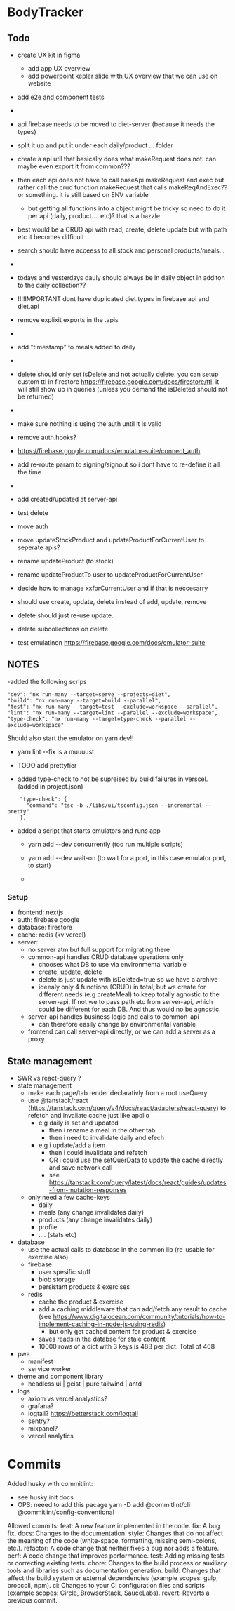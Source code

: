 # BodyTracker

## Todo
- create UX kit in figma
    - add app UX overview
    - add powerpoint kepler slide with UX overview that we can use on website

- add e2e and component tests
- 

- api.firebase needs to be moved to diet-server (because it needs the types)
- split it up and put it under each daily/product ... folder
- create a api util that basically does what makeRequest does not. can maybe even export it from common???
- then each api does not have to call baseApi makeRequest and exec but rather call the crud function makeRequest that calls makeReqAndExec?? or something. it is still based on ENV variable
    - but getting all functions into a object might be tricky so need to do it per api (daily, product.... etc)? that is a hazzle
- best would be a CRUD api with read, create, delete update but with path etc it becomes difficult

- search should have acceess to all stock and personal products/meals...
- 
- todays and yesterdays dauly should always be in daily object in additon to the daily collection??
- !!!!IMPORTANT dont have duplicated diet.types in firebase.api and diet.api
- remove explixit exports in the .apis
- 
- add "timestamp" to meals added to daily
- 
- delete should only set isDelete and not actually delete. you can setup custom ttl in firestore https://firebase.google.com/docs/firestore/ttl. it will still show up in queries (unless you demand the isDeleted should not be returned)
-
- make sure nothing is using the auth until it is valid
- remove auth.hooks?
- https://firebase.google.com/docs/emulator-suite/connect_auth
- add re-route param to signing/signout so i dont have to re-define it all the time 
- 
- add created/updated at server-api
- test delete
- move auth 

- move updateStockProduct and updateProductForCurrentUser to seperate apis?
- rename updateProduct (to stock) 
- rename updateProductTo user to updateProductForCurrentUser
- decide how to manage xxforCurrentUser and if that is neccesarry
- should use create, update, delete instead of add, update, remove
- delete should just re-use update. 
- delete subcollections  on delete
- test emulatinon https://firebase.google.com/docs/emulator-suite 


## NOTES
-added the following scrips

    "dev": "nx run-many --target=serve --projects=diet",
    "build": "nx run-many --target=build --parallel",
    "test": "nx run-many --target=test --exclude=workspace --parallel",
    "lint": "nx run-many --target=lint --parallel --exclude=workspace",
    "type-check": "nx run-many --target=type-check --parallel --exclude=workspace"
Should also start the emulator on yarn dev!!

- yarn lint --fix is a muuuust

- TODO add prettyfier
- added type-check to not be supreised by build failures in verscel. (added in project.json)

```
    "type-check": {
      "command": "tsc -b ./libs/ui/tsconfig.json --incremental --pretty"
    },
```

- added a script that starts emulators and runs app 
    - yarn add --dev concurrently (too run multiple scripts)
    - yarn add --dev wait-on (to wait for a port, in this case emulator port, to start)

    - 



### Setup
- frontend: nextjs
- auth: firebase google
- database: firestore
- cache: redis (kv vercel)
- server:
    - no server atm but full support for migrating there
    - common-api handles CRUD database operations only
        - chooses what  DB to use via environmental variable
        - create, update, delete
        - delete is just update with isDeleted=true so we have a archive
        - ideealy only 4 functions (CRUD) in total, but we create for different needs (e.g createMeal) to keep totally agnostic to the server-api. If not we to pass path etc from server-api, which could be different for each DB. And thus would no be agnostic.
    - server-api handles business logic and calls to common-api
        - can therefore easily change by environmental variable
    - frontend can call server-api directly, or we can add a server as a proxy

## State management
- SWR vs react-query ?
- state management
    - make each page/tab render declarativly from a root useQuery
    - use @tanstack/react (https://tanstack.com/query/v4/docs/react/adapters/react-query) to refetch and invaliate cache just like apollo 
        - e.g daily is set and updated
            - then i rename a meal in the other tab
            - then i need to invalidate daily and efech
        - e.g i update/add a item
            - then i could invalidate and refetch
            - OR i could use the setQuerData to update the cache directly and save network call
            - see https://tanstack.com/query/latest/docs/react/guides/updates-from-mutation-responses
    - only need a few cache-keys
        - daily
        - meals (any change invalidates daily)
        - products (any change invalidates daily)
        - profile
        - .... (stats etc)
- database
    - use the actual calls to database in the common lib (re-usable for exercise also)
    - firebase
        - user spesific stuff
        - blob storage
        - persistant products & exercises
    - redis
        - cache the product & exercise
        - add a caching middleware that can add/fetch any result to cache (see https://www.digitalocean.com/community/tutorials/how-to-implement-caching-in-node-js-using-redis)
            - but only get cached content for product & exercise 
        - saves reads in the databse for stale content
        - 10000 rows of a dict with 3 keys is 48B per dict. Total of 468
- pwa
    - manifest
    - service worker
- theme and component library
    - headless ui | geist | pure tailwind | antd
- logs
    - axiom vs vercel analystics?
    - grafana?
    - logtail? https://betterstack.com/logtail
    - sentry?
    - mixpanel?
    - vercel analytics



# Commits

Added husky with commitlint:

- see husky init docs
- OPS: neeed to add this pacage yarn -D add  @commitlint/cli @commitlint/config-conventional

Allowed commits: 
feat: A new feature implemented in the code.
fix: A bug fix.
docs: Changes to the documentation.
style: Changes that do not affect the meaning of the code (white-space, formatting, missing semi-colons, etc.).
refactor: A code change that neither fixes a bug nor adds a feature.
perf: A code change that improves performance.
test: Adding missing tests or correcting existing tests.
chore: Changes to the build process or auxiliary tools and libraries such as documentation generation.
build: Changes that affect the build system or external dependencies (example scopes: gulp, broccoli, npm).
ci: Changes to your CI configuration files and scripts (example scopes: Circle, BrowserStack, SauceLabs).
revert: Reverts a previous commit.


